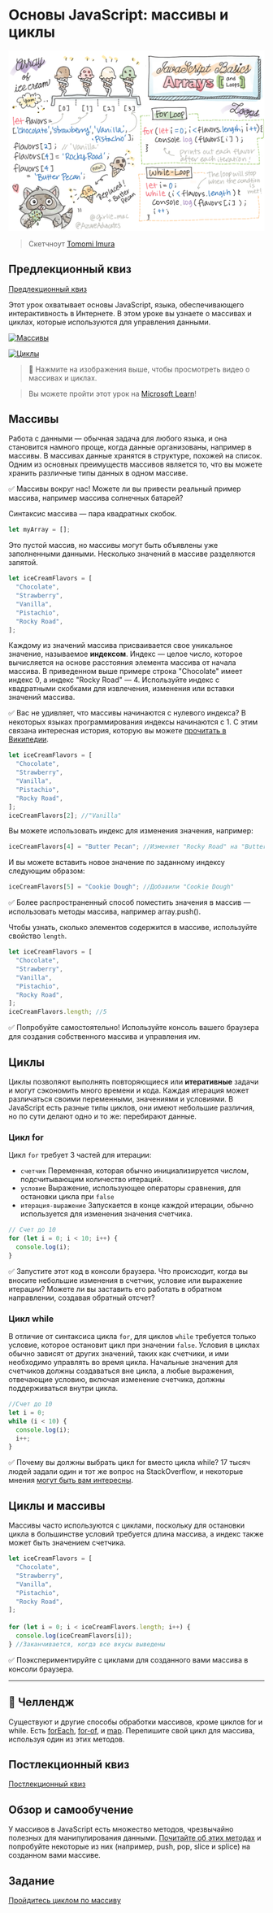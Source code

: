 # Основы JavaScript: массивы и циклы

![Основы JavaScript: массивы и циклы](../../../sketchnotes/webdev101-js-arrays.png)

> Скетчноут [Tomomi Imura](https://twitter.com/girlie_mac)

## Предлекционный квиз

[Предлекционный квиз](https://ashy-river-0debb7803.1.azurestaticapps.net/quiz/13)

Этот урок охватывает основы JavaScript, языка, обеспечивающего интерактивность в Интернете. В этом уроке вы узнаете о массивах и циклах, которые используются для управления данными.

[![Массивы](https://img.youtube.com/vi/1U4qTyq02Xw/0.jpg)](https://youtube.com/watch?v=1U4qTyq02Xw "Arrays")

[![Циклы](https://img.youtube.com/vi/Eeh7pxtTZ3k/0.jpg)](https://www.youtube.com/watch?v=Eeh7pxtTZ3k "Loops")

> 🎥 Нажмите на изображения выше, чтобы просмотреть видео о массивах и циклах.

> Вы можете пройти этот урок на [Microsoft Learn](https://docs.microsoft.com/learn/modules/web-development-101-arrays/?WT.mc_id=academic-13441-cxa)!

## Массивы

Работа с данными — обычная задача для любого языка, и она становится намного проще, когда данные организованы, например в массивы. В массивах данные хранятся в структуре, похожей на список. Одним из основных преимуществ массивов является то, что вы можете хранить различные типы данных в одном массиве.

✅ Массивы вокруг нас! Можете ли вы привести реальный пример массива, например массива солнечных батарей?

Синтаксис массива — пара квадратных скобок.

```javascript
let myArray = [];
```

Это пустой массив, но массивы могут быть объявлены уже заполненными данными. Несколько значений в массиве разделяются запятой.

```javascript
let iceCreamFlavors = [
  "Chocolate",
  "Strawberry",
  "Vanilla",
  "Pistachio",
  "Rocky Road",
];
```

Каждому из значений массива присваивается свое уникальное значение, называемое **индексом**. Индекс — целое число, которое вычисляется на основе расстояния элемента массива от начала массива. В приведенном выше примере строка "Chocolate" имеет индекс 0, а индекс "Rocky Road" — 4. Используйте индекс с квадратными скобками для извлечения, изменения или вставки значений массива.

✅ Вас не удивляет, что массивы начинаются с нулевого индекса? В некоторых языках программирования индексы начинаются с 1. С этим связана интересная история, которую вы можете [прочитать в Википедии](https://en.wikipedia.org/wiki/Zero-based_numbering).

```javascript
let iceCreamFlavors = [
  "Chocolate",
  "Strawberry",
  "Vanilla",
  "Pistachio",
  "Rocky Road",
];
iceCreamFlavors[2]; //"Vanilla"
```

Вы можете использовать индекс для изменения значения, например:

```javascript
iceCreamFlavors[4] = "Butter Pecan"; //Изменяет "Rocky Road" на "Butter Pecan"
```

И вы можете вставить новое значение по заданному индексу следующим образом:

```javascript
iceCreamFlavors[5] = "Cookie Dough"; //Добавили "Cookie Dough"
```

✅ Более распространенный способ поместить значения в массив — использовать методы массива, например array.push().

Чтобы узнать, сколько элементов содержится в массиве, используйте свойство `length`.

```javascript
let iceCreamFlavors = [
  "Chocolate",
  "Strawberry",
  "Vanilla",
  "Pistachio",
  "Rocky Road",
];
iceCreamFlavors.length; //5
```

✅ Попробуйте самостоятельно! Используйте консоль вашего браузера для создания собственного массива и управления им.

## Циклы

Циклы позволяют выполнять повторяющиеся или **итеративные** задачи и могут сэкономить много времени и кода. Каждая итерация может различаться своими переменными, значениями и условиями. В JavaScript есть разные типы циклов, они имеют небольшие различия, но по сути делают одно и то же: перебирают данные.

### Цикл for

Цикл `for` требует 3 частей для итерации:

- `счетчик` Переменная, которая обычно инициализируется числом, подсчитывающим количество итераций.
- `условие` Выражение, использующее операторы сравнения, для остановки цикла при `false`
- `итерация-выражение` Запускается в конце каждой итерации, обычно используется для изменения значения счетчика.

```javascript
// Счет до 10
for (let i = 0; i < 10; i++) {
  console.log(i);
}
```

✅ Запустите этот код в консоли браузера. Что происходит, когда вы вносите небольшие изменения в счетчик, условие или выражение итерации? Можете ли вы заставить его работать в обратном направлении, создавая обратный отсчет?

### Цикл while

В отличие от синтаксиса цикла `for`, для циклов `while` требуется только условие, которое остановит цикл при значении `false`. Условия в циклах обычно зависят от других значений, таких как счетчики, и ими необходимо управлять во время цикла. Начальные значения для счетчиков должны создаваться вне цикла, а любые выражения, отвечающие условию, включая изменение счетчика, должны поддерживаться внутри цикла.

```javascript
//Счет до 10
let i = 0;
while (i < 10) {
  console.log(i);
  i++;
}
```

✅ Почему вы должны выбрать цикл for вместо цикла while? 17 тысяч людей задали один и тот же вопрос на StackOverflow, и некоторые мнения [могут быть вам интересны](https://stackoverflow.com/questions/39969145/while-loops-vs-for-loops-in-javascript).

## Циклы и массивы

Массивы часто используются с циклами, поскольку для остановки цикла в большинстве условий требуется длина массива, а индекс также может быть значением счетчика.

```javascript
let iceCreamFlavors = [
  "Chocolate",
  "Strawberry",
  "Vanilla",
  "Pistachio",
  "Rocky Road",
];

for (let i = 0; i < iceCreamFlavors.length; i++) {
  console.log(iceCreamFlavors[i]);
} //Заканчивается, когда все вкусы выведены
```

✅ Поэкспериментируйте с циклами для созданного вами массива в консоли браузера.

---

## 🚀 Челлендж

Существуют и другие способы обработки массивов, кроме циклов for и while. Есть [forEach](https://developer.mozilla.org/docs/Web/JavaScript/Reference/Global_Objects/Array/forEach), [for-of](https://developer.mozilla.org/docs/Web/JavaScript/Reference/Statements/for...of), и [map](https://developer.mozilla.org/docs/Web/JavaScript/Reference/Global_Objects/Array/map). Перепишите свой цикл для массива, используя один из этих методов.

## Постлекционный квиз

[Постлекционный квиз](https://ashy-river-0debb7803.1.azurestaticapps.net/quiz/14)

## Обзор и самообучение

У массивов в JavaScript есть множество методов, чрезвычайно полезных для манипулирования данными. [Почитайте об этих методах](https://developer.mozilla.org/docs/Web/JavaScript/Reference/Global_Objects/Array) и попробуйте некоторые из них (например, push, pop, slice и splice) на созданном вами массиве.

## Задание

[Пройдитесь циклом по массиву](assignment.ru.md)
